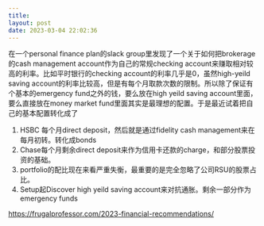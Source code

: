```yaml
---
title: 
layout: post
date: 2023-03-04 22:02:36
---
```



在一个personal finance plan的slack group里发现了一个关于如何把brokerage的cash management account作为自己的常规checking account来赚取相对较高的利率。比如平时银行的checking account的利率几乎是0，虽然high-yeild saving account的利率比较高，但是有每个月取款次数的限制。所以除了保证有个基本的emergency fund之外的钱，要么放在high yeild saving account里面，要么直接放在money market fund里面其实是最理想的配置。于是最近试着把自己的基本配置转化成了
1. HSBC 每个月direct deposit，然后就是通过fidelity cash management来在每月初转。转化成bonds
2. Chase每个月剩余direct deposit来作为信用卡还款的charge，和部分股票投资的基础。
3. portfolio的配比现在来看严重失衡，最重要的是完全忽略了公司RSU的股票占比。
4. Setup起Discover high yeild saving account来对抗通胀。剩余一部分作为emergency funds

https://frugalprofessor.com/2023-financial-recommendations/

